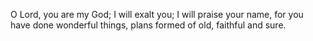 O Lord, you are my God; I will exalt you; I will praise your name, for you have done wonderful things, plans formed of old, faithful and sure.

